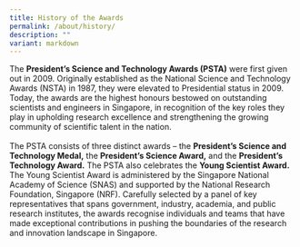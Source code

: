 ```yaml
---
title: History of the Awards
permalink: /about/history/
description: ""
variant: markdown
---
```

The <b>President’s Science and Technology Awards (PSTA)</b> were first given out in 2009. Originally established as the National Science and Technology Awards (NSTA) in 1987, they were elevated to Presidential status in 2009. Today, the awards are the highest honours bestowed on outstanding scientists and engineers in Singapore, in recognition of the key roles they play in upholding research excellence and strengthening the growing community of scientific talent in the nation.<br><br>
The PSTA consists of three distinct awards – the <b>President’s Science and Technology Medal,</b> the <b>President’s Science Award,</b> and the <b>President’s Technology Award.</b> The PSTA also celebrates the <b>Young Scientist Award.</b> The Young Scientist Award is administered by the Singapore National Academy of Science (SNAS) and supported by the National Research Foundation, Singapore (NRF). Carefully selected by a panel of key representatives that spans government, industry, academia, and public research institutes, the awards recognise individuals and teams that have made exceptional contributions in pushing the boundaries of the research and innovation landscape in Singapore.